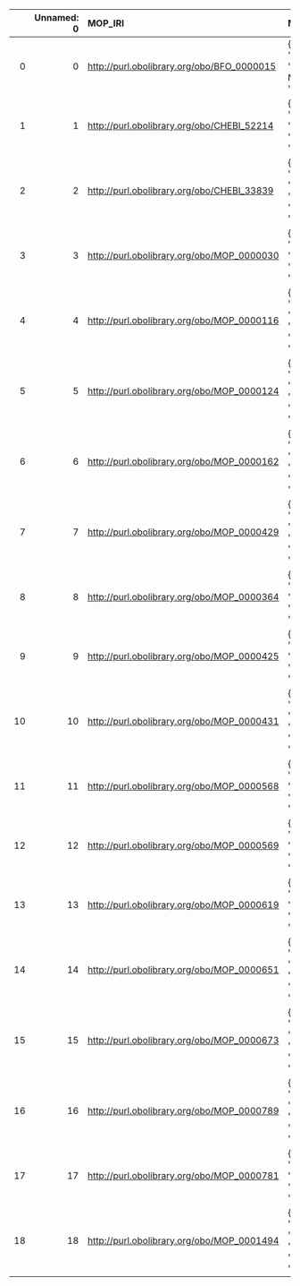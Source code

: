 |    |   Unnamed: 0 | MOP_IRI                                    | MOP_DESC                                                                                     | SBO_IRI                              | SBO_DESC                         |
|---:|-------------:|:-------------------------------------------|:---------------------------------------------------------------------------------------------|:-------------------------------------|:---------------------------------|
|  0 |            0 | http://purl.obolibrary.org/obo/BFO_0000015 | {'label': 'process', 'prefLabel': 'process', 'altLabel': None, 'name': 'BFO_0000015'}        | http://biomodels.net/SBO/SBO_0000375 | {'label': 'process'}             |
|  1 |            1 | http://purl.obolibrary.org/obo/CHEBI_52214 | {'label': 'ligand', 'prefLabel': None, 'altLabel': None, 'name': 'CHEBI_52214'}              | http://biomodels.net/SBO/SBO_0000280 | {'label': 'ligand'}              |
|  2 |            2 | http://purl.obolibrary.org/obo/CHEBI_33839 | {'label': 'Macromolecule', 'prefLabel': None, 'altLabel': None, 'name': 'CHEBI_33839'}       | http://biomodels.net/SBO/SBO_0000245 | {'label': 'Macromolecule'}       |
|  3 |            3 | http://purl.obolibrary.org/obo/MOP_0000030 | {'label': 'acetylation', 'prefLabel': None, 'altLabel': None, 'name': 'MOP_0000030'}         | http://biomodels.net/SBO/SBO_0000215 | {'label': 'acetylation'}         |
|  4 |            4 | http://purl.obolibrary.org/obo/MOP_0000116 | {'label': 'palmitoylation', 'prefLabel': None, 'altLabel': None, 'name': 'MOP_0000116'}      | http://biomodels.net/SBO/SBO_0000218 | {'label': 'palmitoylation'}      |
|  5 |            5 | http://purl.obolibrary.org/obo/MOP_0000124 | {'label': 'myristoylation', 'prefLabel': None, 'altLabel': None, 'name': 'MOP_0000124'}      | http://biomodels.net/SBO/SBO_0000219 | {'label': 'myristoylation'}      |
|  6 |            6 | http://purl.obolibrary.org/obo/MOP_0000162 | {'label': 'glycosylation', 'prefLabel': None, 'altLabel': None, 'name': 'MOP_0000162'}       | http://biomodels.net/SBO/SBO_0000217 | {'label': 'glycosylation'}       |
|  7 |            7 | http://purl.obolibrary.org/obo/MOP_0000429 | {'label': 'farnesylation', 'prefLabel': None, 'altLabel': None, 'name': 'MOP_0000429'}       | http://biomodels.net/SBO/SBO_0000222 | {'label': 'farnesylation'}       |
|  8 |            8 | http://purl.obolibrary.org/obo/MOP_0000364 | {'label': 'methylation', 'prefLabel': None, 'altLabel': None, 'name': 'MOP_0000364'}         | http://biomodels.net/SBO/SBO_0000214 | {'label': 'methylation'}         |
|  9 |            9 | http://purl.obolibrary.org/obo/MOP_0000425 | {'label': 'prenylation', 'prefLabel': None, 'altLabel': None, 'name': 'MOP_0000425'}         | http://biomodels.net/SBO/SBO_0000221 | {'label': 'prenylation'}         |
| 10 |           10 | http://purl.obolibrary.org/obo/MOP_0000431 | {'label': 'geranylgeranylation', 'prefLabel': None, 'altLabel': None, 'name': 'MOP_0000431'} | http://biomodels.net/SBO/SBO_0000223 | {'label': 'geranylgeranylation'} |
| 11 |           11 | http://purl.obolibrary.org/obo/MOP_0000568 | {'label': 'oxidation', 'prefLabel': None, 'altLabel': None, 'name': 'MOP_0000568'}           | http://biomodels.net/SBO/SBO_0000201 | {'label': 'oxidation'}           |
| 12 |           12 | http://purl.obolibrary.org/obo/MOP_0000569 | {'label': 'reduction', 'prefLabel': None, 'altLabel': None, 'name': 'MOP_0000569'}           | http://biomodels.net/SBO/SBO_0000202 | {'label': 'reduction'}           |
| 13 |           13 | http://purl.obolibrary.org/obo/MOP_0000619 | {'label': 'hydrolysis', 'prefLabel': None, 'altLabel': None, 'name': 'MOP_0000619'}          | http://biomodels.net/SBO/SBO_0000376 | {'label': 'hydrolysis'}          |
| 14 |           14 | http://purl.obolibrary.org/obo/MOP_0000651 | {'label': 'deamination', 'prefLabel': None, 'altLabel': None, 'name': 'MOP_0000651'}         | http://biomodels.net/SBO/SBO_0000401 | {'label': 'deamination'}         |
| 15 |           15 | http://purl.obolibrary.org/obo/MOP_0000673 | {'label': 'hydroxylation', 'prefLabel': None, 'altLabel': None, 'name': 'MOP_0000673'}       | http://biomodels.net/SBO/SBO_0000233 | {'label': 'hydroxylation'}       |
| 16 |           16 | http://purl.obolibrary.org/obo/MOP_0000789 | {'label': 'isomerisation', 'prefLabel': None, 'altLabel': None, 'name': 'MOP_0000789'}       | http://biomodels.net/SBO/SBO_0000377 | {'label': 'isomerisation'}       |
| 17 |           17 | http://purl.obolibrary.org/obo/MOP_0000781 | {'label': 'catalysis', 'prefLabel': None, 'altLabel': None, 'name': 'MOP_0000781'}           | http://biomodels.net/SBO/SBO_0000172 | {'label': 'catalysis'}           |
| 18 |           18 | http://purl.obolibrary.org/obo/MOP_0001494 | {'label': 'decarbonylation', 'prefLabel': None, 'altLabel': None, 'name': 'MOP_0001494'}     | http://biomodels.net/SBO/SBO_0000400 | {'label': 'decarbonylation'}     |
